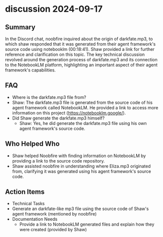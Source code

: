 # discussion 2024-09-17

## Summary
 In the Discord chat, noobfire inquired about the origin of darkfate.mp3, to which shaw responded that it was generated from their agent framework's source code using notebooklm (00:18:41). Shaw provided a link for further reference and clarification on this topic. The key technical discussion revolved around the generation process of darkfate.mp3 and its connection to the NotebookLM platform, highlighting an important aspect of their agent framework's capabilities.

## FAQ
 - Where is the darkfate.mp3 file from?
  - Shaw: The darkfate.mp3 file is generated from the source code of his agent framework called NotebookLM. He provided a link to access more information on this project (https://notebooklm.google/).
- Did Shaw generate the darkfate.mp3 himself?
  - Shaw: Yes, he did generate the darkfate.mp3 file using his own agent framework's source code.

## Who Helped Who
 - Shaw helped Noobfire with finding information on NotebookLM by providing a link to the source code repository.
- Shaw assisted noobfire in understanding where Eliza.mp3 originated from, clarifying it was generated using his agent framework's source code.

## Action Items
 - Technical Tasks
  - Generate an darkfate-like mp3 file using the source code of Shaw's agent framework (mentioned by noobfire)
- Documentation Needs
  - Provide a link to NotebookLM generated files and explain how they were created (provided by Shaw)

